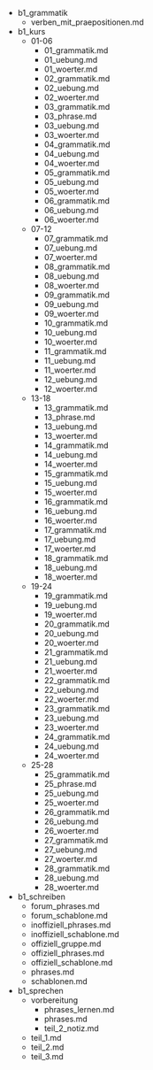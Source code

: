 - b1_grammatik
    - verben_mit_praepositionen.md
- b1_kurs
    - 01-06
        - 01_grammatik.md
        - 01_uebung.md
        - 01_woerter.md
        - 02_grammatik.md
        - 02_uebung.md
        - 02_woerter.md
        - 03_grammatik.md
        - 03_phrase.md
        - 03_uebung.md
        - 03_woerter.md
        - 04_grammatik.md
        - 04_uebung.md
        - 04_woerter.md
        - 05_grammatik.md
        - 05_uebung.md
        - 05_woerter.md
        - 06_grammatik.md
        - 06_uebung.md
        - 06_woerter.md
    - 07-12
        - 07_grammatik.md
        - 07_uebung.md
        - 07_woerter.md
        - 08_grammatik.md
        - 08_uebung.md
        - 08_woerter.md
        - 09_grammatik.md
        - 09_uebung.md
        - 09_woerter.md
        - 10_grammatik.md
        - 10_uebung.md
        - 10_woerter.md
        - 11_grammatik.md
        - 11_uebung.md
        - 11_woerter.md
        - 12_uebung.md
        - 12_woerter.md
    - 13-18
        - 13_grammatik.md
        - 13_phrase.md
        - 13_uebung.md
        - 13_woerter.md
        - 14_grammatik.md
        - 14_uebung.md
        - 14_woerter.md
        - 15_grammatik.md
        - 15_uebung.md
        - 15_woerter.md
        - 16_grammatik.md
        - 16_uebung.md
        - 16_woerter.md
        - 17_grammatik.md
        - 17_uebung.md
        - 17_woerter.md
        - 18_grammatik.md
        - 18_uebung.md
        - 18_woerter.md
    - 19-24
        - 19_grammatik.md
        - 19_uebung.md
        - 19_woerter.md
        - 20_grammatik.md
        - 20_uebung.md
        - 20_woerter.md
        - 21_grammatik.md
        - 21_uebung.md
        - 21_woerter.md
        - 22_grammatik.md
        - 22_uebung.md
        - 22_woerter.md
        - 23_grammatik.md
        - 23_uebung.md
        - 23_woerter.md
        - 24_grammatik.md
        - 24_uebung.md
        - 24_woerter.md
    - 25-28
        - 25_grammatik.md
        - 25_phrase.md
        - 25_uebung.md
        - 25_woerter.md
        - 26_grammatik.md
        - 26_uebung.md
        - 26_woerter.md
        - 27_grammatik.md
        - 27_uebung.md
        - 27_woerter.md
        - 28_grammatik.md
        - 28_uebung.md
        - 28_woerter.md
- b1_schreiben
    - forum_phrases.md
    - forum_schablone.md
    - inoffiziell_phrases.md
    - inoffiziell_schablone.md
    - offiziell_gruppe.md
    - offiziell_phrases.md
    - offiziell_schablone.md
    - phrases.md
    - schablonen.md
- b1_sprechen
    - vorbereitung
        - phrases_lernen.md
        - phrases.md
        - teil_2_notiz.md
    - teil_1.md
    - teil_2.md
    - teil_3.md
